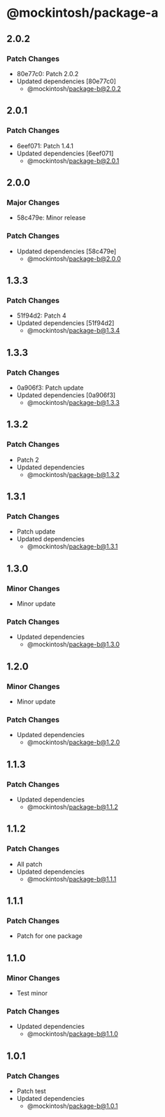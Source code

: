 # @mockintosh/package-a

## 2.0.2

### Patch Changes

- 80e77c0: Patch 2.0.2
- Updated dependencies [80e77c0]
  - @mockintosh/package-b@2.0.2

## 2.0.1

### Patch Changes

- 6eef071: Patch 1.4.1
- Updated dependencies [6eef071]
  - @mockintosh/package-b@2.0.1

## 2.0.0

### Major Changes

- 58c479e: Minor release

### Patch Changes

- Updated dependencies [58c479e]
  - @mockintosh/package-b@2.0.0

## 1.3.3

### Patch Changes

- 51f94d2: Patch 4
- Updated dependencies [51f94d2]
  - @mockintosh/package-b@1.3.4

## 1.3.3

### Patch Changes

- 0a906f3: Patch update
- Updated dependencies [0a906f3]
  - @mockintosh/package-b@1.3.3

## 1.3.2

### Patch Changes

- Patch 2
- Updated dependencies
  - @mockintosh/package-b@1.3.2

## 1.3.1

### Patch Changes

- Patch update
- Updated dependencies
  - @mockintosh/package-b@1.3.1

## 1.3.0

### Minor Changes

- Minor update

### Patch Changes

- Updated dependencies
  - @mockintosh/package-b@1.3.0

## 1.2.0

### Minor Changes

- Minor update

### Patch Changes

- Updated dependencies
  - @mockintosh/package-b@1.2.0

## 1.1.3

### Patch Changes

- Updated dependencies
  - @mockintosh/package-b@1.1.2

## 1.1.2

### Patch Changes

- All patch
- Updated dependencies
  - @mockintosh/package-b@1.1.1

## 1.1.1

### Patch Changes

- Patch for one package

## 1.1.0

### Minor Changes

- Test minor

### Patch Changes

- Updated dependencies
  - @mockintosh/package-b@1.1.0

## 1.0.1

### Patch Changes

- Patch test
- Updated dependencies
  - @mockintosh/package-b@1.0.1
